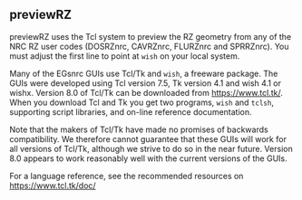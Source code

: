 ## previewRZ

previewRZ uses the Tcl system to preview the RZ geometry from any of the
NRC RZ user codes (DOSRZnrc, CAVRZnrc, FLURZnrc and SPRRZnrc). You must
adjust the first line to point at `wish` on your local system.

Many of the EGsnrc GUIs use Tcl/Tk and `wish`, a freeware package.
The GUIs were developed using Tcl version 7.5, Tk version 4.1 and
wish 4.1 or wishx.  Version 8.0 of Tcl/Tk can be downloaded from
<https://www.tcl.tk/>. When you download Tcl and
Tk you get two programs, `wish` and `tclsh`, supporting script libraries,
and on-line reference documentation.

Note that the makers of Tcl/Tk have made no promises of backwards
compatibility.  We therefore cannot guarantee that these GUIs will
work for all versions of Tcl/Tk, although we strive to do so in
the near future.  Version 8.0 appears to work reasonably well with the
current versions of the GUIs.

For a language reference, see the recommended resources on
<https://www.tcl.tk/doc/>